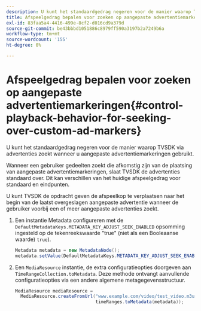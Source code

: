 ```yaml
---
description: U kunt het standaardgedrag negeren voor de manier waarop TVSDK via advertenties zoekt wanneer u aangepaste advertentiemarkeringen gebruikt.
title: Afspeelgedrag bepalen voor zoeken op aangepaste advertentiemarkeringen
exl-id: 83faa5a4-4416-499e-8cf2-d016cd9a379d
source-git-commit: be43bbbd1051886c8979ff590a3197b2a7249b6a
workflow-type: tm+mt
source-wordcount: '155'
ht-degree: 0%

---
```


# Afspeelgedrag bepalen voor zoeken op aangepaste advertentiemarkeringen{#control-playback-behavior-for-seeking-over-custom-ad-markers}

U kunt het standaardgedrag negeren voor de manier waarop TVSDK via advertenties zoekt wanneer u aangepaste advertentiemarkeringen gebruikt.

Wanneer een gebruiker gedeelten zoekt die afkomstig zijn van de plaatsing van aangepaste advertentiemarkeringen, slaat TVSDK de advertenties standaard over. Dit kan verschillen van het huidige afspeelgedrag voor standaard en eindpunten.

U kunt TVSDK de opdracht geven de afspeelkop te verplaatsen naar het begin van de laatst overgeslagen aangepaste advertentie wanneer de gebruiker voorbij een of meer aangepaste advertenties zoekt.

1. Een instantie Metadata configureren met de `DefaultMetadataKeys.METADATA_KEY_ADJUST_SEEK_ENABLED` opsomming ingesteld op de tekenreekswaarde &quot;true&quot; (niet als een Booleaanse waarde) `true`).

   ```java
   Metadata metadata = new MetadataNode(); 
   metadata.setValue(DefaultMetadataKeys.METADATA_KEY_ADJUST_SEEK_ENABLED.getValue(),"true");
   ```

1. Een `MediaResource` instantie, de extra configuratieopties doorgeven aan `TimeRangeCollection.toMetadata`. Deze methode ontvangt aanvullende configuratieopties via een andere algemene metagegevensstructuur.

   ```java
   MediaResource mediaResource =  
     MediaResource.createFromUrl("www.example.com/video/test_video.m3u8", 
                                 timeRanges.toMetadata(metadata));
   ```
